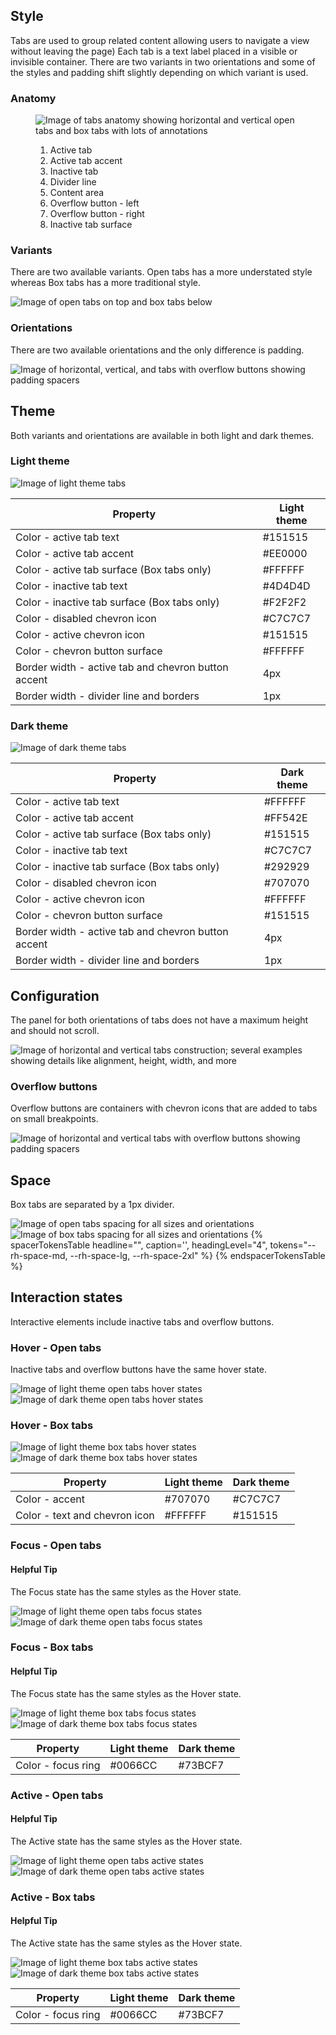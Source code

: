 
## Style

Tabs are used to group related content allowing users to navigate a view without leaving the page) Each tab is a text label placed in a visible or invisible container. There are two variants in two orientations and some of the styles and padding shift slightly depending on which variant is used.

### Anatomy

<figure>
  <uxdot-example width-adjustment="872px">
    <img src="../tabs-anatomy.png" alt="Image of tabs anatomy showing horizontal and vertical open tabs and box tabs with lots of annotations">
  </uxdot-example>
  <figcaption>
    <ol>
      <li>Active tab</li>
      <li>Active tab accent</li>
      <li>Inactive tab</li>
      <li>Divider line</li>
      <li>Content area</li>
      <li>Overflow button - left</li>
      <li>Overflow button - right</li>
      <li>Inactive tab surface</li>
    </ol>
  </figcaption>
</figure>

### Variants

There are two available variants. Open tabs has a more understated style whereas Box tabs has a more traditional style.

<uxdot-example width-adjustment="872px">
  <img src="../tabs-variants.png" alt="Image of open tabs on top and box tabs below">
</uxdot-example>


### Orientations

There are two available orientations and the only difference is padding.

<uxdot-example width-adjustment="872px">
  <img src="../tabs-orientation.png" alt="Image of horizontal, vertical, and tabs with overflow buttons showing padding spacers">
</uxdot-example>


## Theme

Both variants and orientations are available in both light and dark themes.


### Light theme

<uxdot-example width-adjustment="872px">
  <img src="../tabs-theme-light.png" alt="Image of light theme tabs">
</uxdot-example>

<rh-table>
  <table>
    <thead>
      <tr>
        <th scope="col" data-label="Property">Property</th>
        <th scope="col" data-label="Light theme">Light theme</th>
      </tr>
    </thead>
    <tbody>
      <tr>
        <td data-label="Property">Color - active tab text</td>
        <td data-label="Light theme">#151515</td>
      </tr>
      <tr>
        <td data-label="Property">Color - active tab accent</td>
        <td data-label="Light theme">#EE0000</td>
      </tr>
      <tr>
        <td data-label="Property">Color - active tab surface (Box tabs only)</td>
        <td data-label="Light theme">#FFFFFF</td>
      </tr>
      <tr>
        <td data-label="Property">Color - inactive tab text</td>
        <td data-label="Light theme">#4D4D4D</td>
      </tr>
      <tr>
        <td data-label="Property">Color - inactive tab surface (Box tabs only)</td>
        <td data-label="Light theme">#F2F2F2</td>
      </tr>
      <tr>
        <td data-label="Property">Color - disabled chevron icon</td>
        <td data-label="Light theme">#C7C7C7</td>
      </tr>
      <tr>
        <td data-label="Property">Color - active chevron icon</td>
        <td data-label="Light theme">#151515</td>
      </tr>
      <tr>
        <td data-label="Property">Color - chevron button surface</td>
        <td data-label="Light theme">#FFFFFF</td>
      </tr>
      <tr>
        <td data-label="Property">Border width - active tab and chevron button accent</td>
        <td data-label="Light theme">4px</td>
      </tr>
      <tr>
        <td data-label="Property">Border width - divider line and borders</td>
        <td data-label="Light theme">1px</td>
      </tr>
    </tbody>
  </table>
</rh-table>


### Dark theme

<uxdot-example color-palette="darkest" width-adjustment="872px">
  <img src="../tabs-theme-dark.png" alt="Image of dark theme tabs">
</uxdot-example>

<rh-table>
  <table>
    <thead>
      <tr>
        <th scope="col" data-label="Property">Property</th>
        <th scope="col" data-label="Dark theme">Dark theme</th>
      </tr>
    </thead>
    <tbody>
      <tr>
        <td data-label="Property">Color - active tab text</td>
        <td data-label="Dark theme">#FFFFFF</td>
      </tr>
      <tr>
        <td data-label="Property">Color - active tab accent</td>
        <td data-label="Dark theme">#FF542E</td>
      </tr>
      <tr>
        <td data-label="Property">Color - active tab surface (Box tabs only)</td>
        <td data-label="Dark theme">#151515</td>
      </tr>
      <tr>
        <td data-label="Property">Color - inactive tab text</td>
        <td data-label="Dark theme">#C7C7C7</td>
      </tr>
      <tr>
        <td data-label="Property">Color - inactive tab surface (Box tabs only)</td>
        <td data-label="Dark theme">#292929</td>
      </tr>
      <tr>
        <td data-label="Property">Color - disabled chevron icon</td>
        <td data-label="Dark theme">#707070</td>
      </tr>
      <tr>
        <td data-label="Property">Color - active chevron icon</td>
        <td data-label="Dark theme">#FFFFFF</td>
      </tr>
      <tr>
        <td data-label="Property">Color - chevron button surface</td>
        <td data-label="Dark theme">#151515</td>
      </tr>
      <tr>
        <td data-label="Property">Border width - active tab and chevron button accent</td>
        <td data-label="Dark theme">4px</td>
      </tr>
      <tr>
        <td data-label="Property">Border width - divider line and borders</td>
        <td data-label="Dark theme">1px</td>
      </tr>
    </tbody>
  </table>
</rh-table>


## Configuration

The panel for both orientations of tabs does not have a maximum height and should not scroll.

<uxdot-example width-adjustment="872px">
  <img src="../tabs-configuration.png" alt="Image of horizontal and vertical tabs construction; several examples showing details like alignment, height, width, and more">
</uxdot-example>


### Overflow buttons

Overflow buttons are containers with chevron icons that are added to tabs on small breakpoints.

<uxdot-example width-adjustment="872px">
  <img src="../tabs-configuration-overflow-buttons.png" alt="Image of horizontal and vertical tabs with overflow buttons showing padding spacers">
</uxdot-example>


## Space

Box tabs are separated by a 1px divider.

<uxdot-example width-adjustment="872px">
  <img src="../tabs-space-open.png" alt="Image of open tabs spacing for all sizes and orientations">
</uxdot-example>

<uxdot-example width-adjustment="872px">
  <img src="../tabs-space-box.png" alt="Image of box tabs spacing for all sizes and orientations">
</uxdot-example>

<rh-table>
{% spacerTokensTable headline="", caption='', headingLevel="4", tokens="--rh-space-md, --rh-space-lg, --rh-space-2xl" %} {% endspacerTokensTable %}
</rh-table>


## Interaction states

Interactive elements include inactive tabs and overflow buttons.


### Hover - Open tabs

Inactive tabs and overflow buttons have the same hover state.

<uxdot-example width-adjustment="872px">
  <img src="../tabs-open-interaction-state-hover-theme-light.png" alt="Image of light theme open tabs hover states">
</uxdot-example>

<uxdot-example color-palette="darkest" width-adjustment="872px">
  <img src="../tabs-open-interaction-state-hover-theme-dark.png" alt="Image of dark theme open tabs hover states">
</uxdot-example>


### Hover - Box tabs

<uxdot-example width-adjustment="872px">
  <img src="../tabs-box-interaction-state-hover-theme-light.png" alt="Image of light theme box tabs hover states">
</uxdot-example>

<uxdot-example color-palette="darkest" width-adjustment="872px">
  <img src="../tabs-box-interaction-state-hover-theme-dark.png" alt="Image of dark theme box tabs hover states">
</uxdot-example>

<rh-table>
  <table>
    <thead>
      <tr>
        <th scope="col" data-label="Property">Property</th>
        <th scope="col" data-label="Light theme">Light theme</th>
        <th scope="col" data-label="Dark theme">Dark theme</th>
      </tr>
    </thead>
    <tbody>
      <tr>
        <td data-label="Property">Color - accent</td>
        <td data-label="Light theme">#707070</td>
        <td data-label="Dark theme">#C7C7C7</td>
      </tr>
      <tr>
        <td data-label="Property">Color - text and chevron icon</td>
        <td data-label="Light theme">#FFFFFF</td>
        <td data-label="Dark theme">#151515</td>
      </tr>
    </tbody>
  </table>
</rh-table>


### Focus - Open tabs

<rh-alert state="info">
  <h4 slot="header">Helpful Tip</h4>
  <p>The Focus state has the same styles as the Hover state.</p>
</rh-alert>

<uxdot-example width-adjustment="872px">
  <img src="../tabs-open-interaction-state-focus-theme-light.png" alt="Image of light theme open tabs focus states">
</uxdot-example>

<uxdot-example color-palette="darkest" width-adjustment="872px">
  <img src="../tabs-open-interaction-state-focus-theme-dark.png" alt="Image of dark theme open tabs focus states">
</uxdot-example>


### Focus - Box tabs

<rh-alert state="info">
  <h4 slot="header">Helpful Tip</h4>
  <p>The Focus state has the same styles as the Hover state.</p>
</rh-alert>

<uxdot-example width-adjustment="872px">
  <img src="../tabs-box-interaction-state-focus-theme-light.png" alt="Image of light theme box tabs focus states">
</uxdot-example>

<uxdot-example color-palette="darkest" width-adjustment="872px">
  <img src="../tabs-box-interaction-state-focus-theme-dark.png" alt="Image of dark theme box tabs focus states">
</uxdot-example>

<rh-table>
  <table>
    <thead>
      <tr>
        <th scope="col" data-label="Property">Property</th>
        <th scope="col" data-label="Light theme">Light theme</th>
        <th scope="col" data-label="Dark theme">Dark theme</th>
      </tr>
    </thead>
    <tbody>
      <tr>
        <td data-label="Property">Color - focus ring</td>
        <td data-label="Light theme">#0066CC</td>
        <td data-label="Dark theme">#73BCF7</td>
      </tr>
    </tbody>
  </table>
</rh-table>


### Active - Open tabs
<rh-alert state="info">
  <h4 slot="header">Helpful Tip</h4>
  <p>The Active state has the same styles as the Hover state.</p>
</rh-alert>

<uxdot-example width-adjustment="872px">
  <img src="../tabs-open-interaction-state-active-theme-light.png" alt="Image of light theme open tabs active states">
</uxdot-example>

<uxdot-example color-palette="darkest" width-adjustment="872px">
  <img src="../tabs-open-interaction-state-active-theme-dark.png" alt="Image of dark theme open tabs active states">
</uxdot-example>


### Active - Box tabs

<rh-alert state="info">
  <h4 slot="header">Helpful Tip</h4>
  <p>The Active state has the same styles as the Hover state.</p> 
</rh-alert>

<uxdot-example width-adjustment="872px">
  <img src="../tabs-box-interaction-state-active-theme-light.png" alt="Image of light theme box tabs active states">
</uxdot-example>

<uxdot-example color-palette="darkest" width-adjustment="872px">
  <img src="../tabs-box-interaction-state-active-theme-dark.png" alt="Image of dark theme box tabs active states">
</uxdot-example>

<rh-table>
  <table>
    <thead>
      <tr>
        <th scope="col" data-label="Property">Property</th>
        <th scope="col" data-label="Light theme">Light theme</th>
        <th scope="col" data-label="Dark theme">Dark theme</th>
      </tr>
    </thead>
    <tbody>
      <tr>
        <td data-label="Property">Color - focus ring</td>
        <td data-label="Light theme">#0066CC</td>
        <td data-label="Dark theme">#73BCF7</td>
      </tr>
    </tbody>
  </table>
</rh-table>

